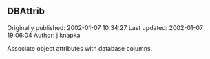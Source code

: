 ## DBAttrib

Originally published: 2002-01-07 10:34:27
Last updated: 2002-01-07 19:06:04
Author: j knapka

Associate object attributes with database columns.